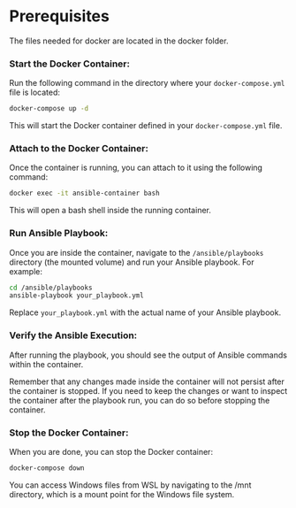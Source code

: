 # Prerequisites

The files needed for docker are located in the docker folder.

### Start the Docker Container:

Run the following command in the directory where your `docker-compose.yml` file is located:

```bash
docker-compose up -d
```

This will start the Docker container defined in your `docker-compose.yml` file.

### Attach to the Docker Container:

Once the container is running, you can attach to it using the following command:

```bash
docker exec -it ansible-container bash
```

This will open a bash shell inside the running container.

### Run Ansible Playbook:

Once you are inside the container, navigate to the `/ansible/playbooks` directory (the mounted volume) and run your Ansible playbook. For example:

```bash
cd /ansible/playbooks
ansible-playbook your_playbook.yml
```

Replace `your_playbook.yml` with the actual name of your Ansible playbook.

### Verify the Ansible Execution:

After running the playbook, you should see the output of Ansible commands within the container.

Remember that any changes made inside the container will not persist after the container is stopped. If you need to keep the changes or want to inspect the container after the playbook run, you can do so before stopping the container.

### Stop the Docker Container:

When you are done, you can stop the Docker container:

```bash
docker-compose down
```

You can access Windows files from WSL by navigating to the /mnt directory, which is a mount point for the Windows file system.
